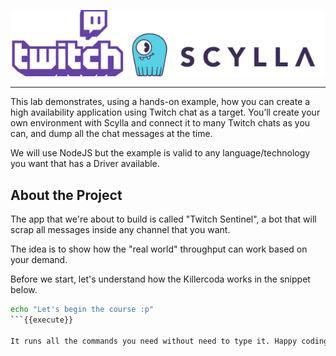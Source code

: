 
![TwitchTV and ScyllaDB Logo](./images/1-scylla_twitch.png)

---

This lab demonstrates, using a hands-on example, how you can create a high availability application using Twitch chat as a target. You’ll create your own environment with Scylla and connect it to many Twitch chats as you can, and dump all the chat messages at the time.

We will use NodeJS but the example is valid to any language/technology you want that has a Driver available.


## About the Project

The app that we're about to build is called "Twitch Sentinel", a bot that will scrap all messages inside any channel that you want.

The idea is to show how the "real world" throughput can work based on your demand.

Before we start, let's understand how the Killercoda works in the snippet below.

```sh
echo "Let's begin the course :p"
```{{execute}}

It runs all the commands you need without need to type it. Happy coding! 🥳

